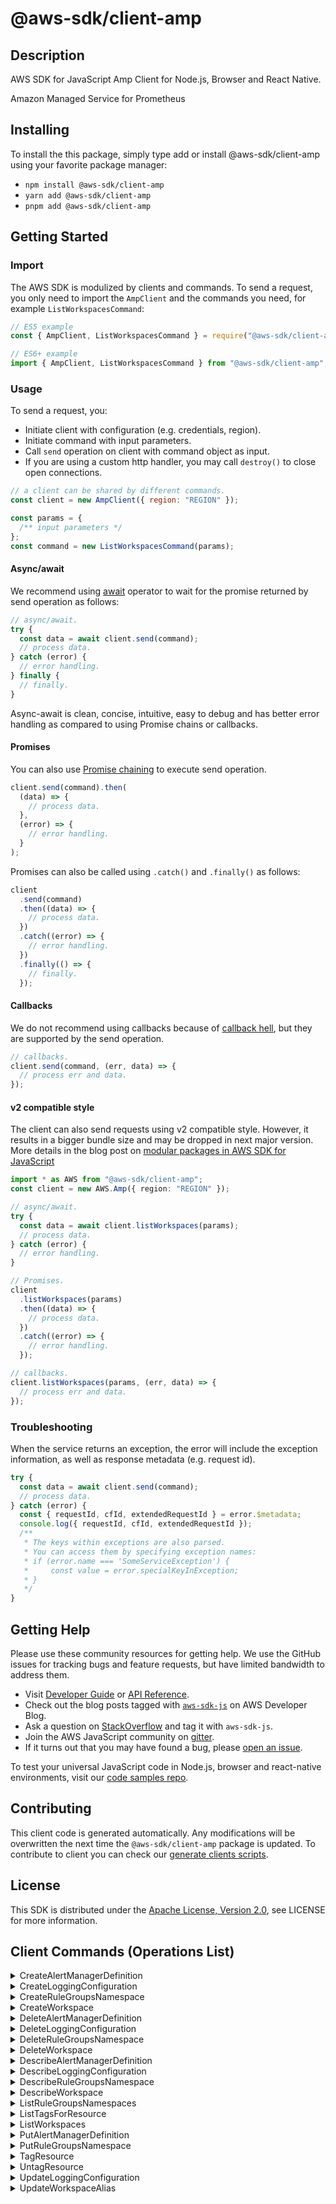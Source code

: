 <!-- generated file, do not edit directly -->

# @aws-sdk/client-amp

## Description

AWS SDK for JavaScript Amp Client for Node.js, Browser and React Native.

Amazon Managed Service for Prometheus

## Installing

To install the this package, simply type add or install @aws-sdk/client-amp
using your favorite package manager:

- `npm install @aws-sdk/client-amp`
- `yarn add @aws-sdk/client-amp`
- `pnpm add @aws-sdk/client-amp`

## Getting Started

### Import

The AWS SDK is modulized by clients and commands.
To send a request, you only need to import the `AmpClient` and
the commands you need, for example `ListWorkspacesCommand`:

```js
// ES5 example
const { AmpClient, ListWorkspacesCommand } = require("@aws-sdk/client-amp");
```

```ts
// ES6+ example
import { AmpClient, ListWorkspacesCommand } from "@aws-sdk/client-amp";
```

### Usage

To send a request, you:

- Initiate client with configuration (e.g. credentials, region).
- Initiate command with input parameters.
- Call `send` operation on client with command object as input.
- If you are using a custom http handler, you may call `destroy()` to close open connections.

```js
// a client can be shared by different commands.
const client = new AmpClient({ region: "REGION" });

const params = {
  /** input parameters */
};
const command = new ListWorkspacesCommand(params);
```

#### Async/await

We recommend using [await](https://developer.mozilla.org/en-US/docs/Web/JavaScript/Reference/Operators/await)
operator to wait for the promise returned by send operation as follows:

```js
// async/await.
try {
  const data = await client.send(command);
  // process data.
} catch (error) {
  // error handling.
} finally {
  // finally.
}
```

Async-await is clean, concise, intuitive, easy to debug and has better error handling
as compared to using Promise chains or callbacks.

#### Promises

You can also use [Promise chaining](https://developer.mozilla.org/en-US/docs/Web/JavaScript/Guide/Using_promises#chaining)
to execute send operation.

```js
client.send(command).then(
  (data) => {
    // process data.
  },
  (error) => {
    // error handling.
  }
);
```

Promises can also be called using `.catch()` and `.finally()` as follows:

```js
client
  .send(command)
  .then((data) => {
    // process data.
  })
  .catch((error) => {
    // error handling.
  })
  .finally(() => {
    // finally.
  });
```

#### Callbacks

We do not recommend using callbacks because of [callback hell](http://callbackhell.com/),
but they are supported by the send operation.

```js
// callbacks.
client.send(command, (err, data) => {
  // process err and data.
});
```

#### v2 compatible style

The client can also send requests using v2 compatible style.
However, it results in a bigger bundle size and may be dropped in next major version. More details in the blog post
on [modular packages in AWS SDK for JavaScript](https://aws.amazon.com/blogs/developer/modular-packages-in-aws-sdk-for-javascript/)

```ts
import * as AWS from "@aws-sdk/client-amp";
const client = new AWS.Amp({ region: "REGION" });

// async/await.
try {
  const data = await client.listWorkspaces(params);
  // process data.
} catch (error) {
  // error handling.
}

// Promises.
client
  .listWorkspaces(params)
  .then((data) => {
    // process data.
  })
  .catch((error) => {
    // error handling.
  });

// callbacks.
client.listWorkspaces(params, (err, data) => {
  // process err and data.
});
```

### Troubleshooting

When the service returns an exception, the error will include the exception information,
as well as response metadata (e.g. request id).

```js
try {
  const data = await client.send(command);
  // process data.
} catch (error) {
  const { requestId, cfId, extendedRequestId } = error.$metadata;
  console.log({ requestId, cfId, extendedRequestId });
  /**
   * The keys within exceptions are also parsed.
   * You can access them by specifying exception names:
   * if (error.name === 'SomeServiceException') {
   *     const value = error.specialKeyInException;
   * }
   */
}
```

## Getting Help

Please use these community resources for getting help.
We use the GitHub issues for tracking bugs and feature requests, but have limited bandwidth to address them.

- Visit [Developer Guide](https://docs.aws.amazon.com/sdk-for-javascript/v3/developer-guide/welcome.html)
  or [API Reference](https://docs.aws.amazon.com/AWSJavaScriptSDK/v3/latest/index.html).
- Check out the blog posts tagged with [`aws-sdk-js`](https://aws.amazon.com/blogs/developer/tag/aws-sdk-js/)
  on AWS Developer Blog.
- Ask a question on [StackOverflow](https://stackoverflow.com/questions/tagged/aws-sdk-js) and tag it with `aws-sdk-js`.
- Join the AWS JavaScript community on [gitter](https://gitter.im/aws/aws-sdk-js-v3).
- If it turns out that you may have found a bug, please [open an issue](https://github.com/aws/aws-sdk-js-v3/issues/new/choose).

To test your universal JavaScript code in Node.js, browser and react-native environments,
visit our [code samples repo](https://github.com/aws-samples/aws-sdk-js-tests).

## Contributing

This client code is generated automatically. Any modifications will be overwritten the next time the `@aws-sdk/client-amp` package is updated.
To contribute to client you can check our [generate clients scripts](https://github.com/aws/aws-sdk-js-v3/tree/main/scripts/generate-clients).

## License

This SDK is distributed under the
[Apache License, Version 2.0](http://www.apache.org/licenses/LICENSE-2.0),
see LICENSE for more information.

## Client Commands (Operations List)

<details>
<summary>
CreateAlertManagerDefinition
</summary>

[Command API Reference](https://docs.aws.amazon.com/AWSJavaScriptSDK/v3/latest/clients/client-amp/classes/createalertmanagerdefinitioncommand.html) / [Input](https://docs.aws.amazon.com/AWSJavaScriptSDK/v3/latest/clients/client-amp/interfaces/createalertmanagerdefinitioncommandinput.html) / [Output](https://docs.aws.amazon.com/AWSJavaScriptSDK/v3/latest/clients/client-amp/interfaces/createalertmanagerdefinitioncommandoutput.html)

</details>
<details>
<summary>
CreateLoggingConfiguration
</summary>

[Command API Reference](https://docs.aws.amazon.com/AWSJavaScriptSDK/v3/latest/clients/client-amp/classes/createloggingconfigurationcommand.html) / [Input](https://docs.aws.amazon.com/AWSJavaScriptSDK/v3/latest/clients/client-amp/interfaces/createloggingconfigurationcommandinput.html) / [Output](https://docs.aws.amazon.com/AWSJavaScriptSDK/v3/latest/clients/client-amp/interfaces/createloggingconfigurationcommandoutput.html)

</details>
<details>
<summary>
CreateRuleGroupsNamespace
</summary>

[Command API Reference](https://docs.aws.amazon.com/AWSJavaScriptSDK/v3/latest/clients/client-amp/classes/createrulegroupsnamespacecommand.html) / [Input](https://docs.aws.amazon.com/AWSJavaScriptSDK/v3/latest/clients/client-amp/interfaces/createrulegroupsnamespacecommandinput.html) / [Output](https://docs.aws.amazon.com/AWSJavaScriptSDK/v3/latest/clients/client-amp/interfaces/createrulegroupsnamespacecommandoutput.html)

</details>
<details>
<summary>
CreateWorkspace
</summary>

[Command API Reference](https://docs.aws.amazon.com/AWSJavaScriptSDK/v3/latest/clients/client-amp/classes/createworkspacecommand.html) / [Input](https://docs.aws.amazon.com/AWSJavaScriptSDK/v3/latest/clients/client-amp/interfaces/createworkspacecommandinput.html) / [Output](https://docs.aws.amazon.com/AWSJavaScriptSDK/v3/latest/clients/client-amp/interfaces/createworkspacecommandoutput.html)

</details>
<details>
<summary>
DeleteAlertManagerDefinition
</summary>

[Command API Reference](https://docs.aws.amazon.com/AWSJavaScriptSDK/v3/latest/clients/client-amp/classes/deletealertmanagerdefinitioncommand.html) / [Input](https://docs.aws.amazon.com/AWSJavaScriptSDK/v3/latest/clients/client-amp/interfaces/deletealertmanagerdefinitioncommandinput.html) / [Output](https://docs.aws.amazon.com/AWSJavaScriptSDK/v3/latest/clients/client-amp/interfaces/deletealertmanagerdefinitioncommandoutput.html)

</details>
<details>
<summary>
DeleteLoggingConfiguration
</summary>

[Command API Reference](https://docs.aws.amazon.com/AWSJavaScriptSDK/v3/latest/clients/client-amp/classes/deleteloggingconfigurationcommand.html) / [Input](https://docs.aws.amazon.com/AWSJavaScriptSDK/v3/latest/clients/client-amp/interfaces/deleteloggingconfigurationcommandinput.html) / [Output](https://docs.aws.amazon.com/AWSJavaScriptSDK/v3/latest/clients/client-amp/interfaces/deleteloggingconfigurationcommandoutput.html)

</details>
<details>
<summary>
DeleteRuleGroupsNamespace
</summary>

[Command API Reference](https://docs.aws.amazon.com/AWSJavaScriptSDK/v3/latest/clients/client-amp/classes/deleterulegroupsnamespacecommand.html) / [Input](https://docs.aws.amazon.com/AWSJavaScriptSDK/v3/latest/clients/client-amp/interfaces/deleterulegroupsnamespacecommandinput.html) / [Output](https://docs.aws.amazon.com/AWSJavaScriptSDK/v3/latest/clients/client-amp/interfaces/deleterulegroupsnamespacecommandoutput.html)

</details>
<details>
<summary>
DeleteWorkspace
</summary>

[Command API Reference](https://docs.aws.amazon.com/AWSJavaScriptSDK/v3/latest/clients/client-amp/classes/deleteworkspacecommand.html) / [Input](https://docs.aws.amazon.com/AWSJavaScriptSDK/v3/latest/clients/client-amp/interfaces/deleteworkspacecommandinput.html) / [Output](https://docs.aws.amazon.com/AWSJavaScriptSDK/v3/latest/clients/client-amp/interfaces/deleteworkspacecommandoutput.html)

</details>
<details>
<summary>
DescribeAlertManagerDefinition
</summary>

[Command API Reference](https://docs.aws.amazon.com/AWSJavaScriptSDK/v3/latest/clients/client-amp/classes/describealertmanagerdefinitioncommand.html) / [Input](https://docs.aws.amazon.com/AWSJavaScriptSDK/v3/latest/clients/client-amp/interfaces/describealertmanagerdefinitioncommandinput.html) / [Output](https://docs.aws.amazon.com/AWSJavaScriptSDK/v3/latest/clients/client-amp/interfaces/describealertmanagerdefinitioncommandoutput.html)

</details>
<details>
<summary>
DescribeLoggingConfiguration
</summary>

[Command API Reference](https://docs.aws.amazon.com/AWSJavaScriptSDK/v3/latest/clients/client-amp/classes/describeloggingconfigurationcommand.html) / [Input](https://docs.aws.amazon.com/AWSJavaScriptSDK/v3/latest/clients/client-amp/interfaces/describeloggingconfigurationcommandinput.html) / [Output](https://docs.aws.amazon.com/AWSJavaScriptSDK/v3/latest/clients/client-amp/interfaces/describeloggingconfigurationcommandoutput.html)

</details>
<details>
<summary>
DescribeRuleGroupsNamespace
</summary>

[Command API Reference](https://docs.aws.amazon.com/AWSJavaScriptSDK/v3/latest/clients/client-amp/classes/describerulegroupsnamespacecommand.html) / [Input](https://docs.aws.amazon.com/AWSJavaScriptSDK/v3/latest/clients/client-amp/interfaces/describerulegroupsnamespacecommandinput.html) / [Output](https://docs.aws.amazon.com/AWSJavaScriptSDK/v3/latest/clients/client-amp/interfaces/describerulegroupsnamespacecommandoutput.html)

</details>
<details>
<summary>
DescribeWorkspace
</summary>

[Command API Reference](https://docs.aws.amazon.com/AWSJavaScriptSDK/v3/latest/clients/client-amp/classes/describeworkspacecommand.html) / [Input](https://docs.aws.amazon.com/AWSJavaScriptSDK/v3/latest/clients/client-amp/interfaces/describeworkspacecommandinput.html) / [Output](https://docs.aws.amazon.com/AWSJavaScriptSDK/v3/latest/clients/client-amp/interfaces/describeworkspacecommandoutput.html)

</details>
<details>
<summary>
ListRuleGroupsNamespaces
</summary>

[Command API Reference](https://docs.aws.amazon.com/AWSJavaScriptSDK/v3/latest/clients/client-amp/classes/listrulegroupsnamespacescommand.html) / [Input](https://docs.aws.amazon.com/AWSJavaScriptSDK/v3/latest/clients/client-amp/interfaces/listrulegroupsnamespacescommandinput.html) / [Output](https://docs.aws.amazon.com/AWSJavaScriptSDK/v3/latest/clients/client-amp/interfaces/listrulegroupsnamespacescommandoutput.html)

</details>
<details>
<summary>
ListTagsForResource
</summary>

[Command API Reference](https://docs.aws.amazon.com/AWSJavaScriptSDK/v3/latest/clients/client-amp/classes/listtagsforresourcecommand.html) / [Input](https://docs.aws.amazon.com/AWSJavaScriptSDK/v3/latest/clients/client-amp/interfaces/listtagsforresourcecommandinput.html) / [Output](https://docs.aws.amazon.com/AWSJavaScriptSDK/v3/latest/clients/client-amp/interfaces/listtagsforresourcecommandoutput.html)

</details>
<details>
<summary>
ListWorkspaces
</summary>

[Command API Reference](https://docs.aws.amazon.com/AWSJavaScriptSDK/v3/latest/clients/client-amp/classes/listworkspacescommand.html) / [Input](https://docs.aws.amazon.com/AWSJavaScriptSDK/v3/latest/clients/client-amp/interfaces/listworkspacescommandinput.html) / [Output](https://docs.aws.amazon.com/AWSJavaScriptSDK/v3/latest/clients/client-amp/interfaces/listworkspacescommandoutput.html)

</details>
<details>
<summary>
PutAlertManagerDefinition
</summary>

[Command API Reference](https://docs.aws.amazon.com/AWSJavaScriptSDK/v3/latest/clients/client-amp/classes/putalertmanagerdefinitioncommand.html) / [Input](https://docs.aws.amazon.com/AWSJavaScriptSDK/v3/latest/clients/client-amp/interfaces/putalertmanagerdefinitioncommandinput.html) / [Output](https://docs.aws.amazon.com/AWSJavaScriptSDK/v3/latest/clients/client-amp/interfaces/putalertmanagerdefinitioncommandoutput.html)

</details>
<details>
<summary>
PutRuleGroupsNamespace
</summary>

[Command API Reference](https://docs.aws.amazon.com/AWSJavaScriptSDK/v3/latest/clients/client-amp/classes/putrulegroupsnamespacecommand.html) / [Input](https://docs.aws.amazon.com/AWSJavaScriptSDK/v3/latest/clients/client-amp/interfaces/putrulegroupsnamespacecommandinput.html) / [Output](https://docs.aws.amazon.com/AWSJavaScriptSDK/v3/latest/clients/client-amp/interfaces/putrulegroupsnamespacecommandoutput.html)

</details>
<details>
<summary>
TagResource
</summary>

[Command API Reference](https://docs.aws.amazon.com/AWSJavaScriptSDK/v3/latest/clients/client-amp/classes/tagresourcecommand.html) / [Input](https://docs.aws.amazon.com/AWSJavaScriptSDK/v3/latest/clients/client-amp/interfaces/tagresourcecommandinput.html) / [Output](https://docs.aws.amazon.com/AWSJavaScriptSDK/v3/latest/clients/client-amp/interfaces/tagresourcecommandoutput.html)

</details>
<details>
<summary>
UntagResource
</summary>

[Command API Reference](https://docs.aws.amazon.com/AWSJavaScriptSDK/v3/latest/clients/client-amp/classes/untagresourcecommand.html) / [Input](https://docs.aws.amazon.com/AWSJavaScriptSDK/v3/latest/clients/client-amp/interfaces/untagresourcecommandinput.html) / [Output](https://docs.aws.amazon.com/AWSJavaScriptSDK/v3/latest/clients/client-amp/interfaces/untagresourcecommandoutput.html)

</details>
<details>
<summary>
UpdateLoggingConfiguration
</summary>

[Command API Reference](https://docs.aws.amazon.com/AWSJavaScriptSDK/v3/latest/clients/client-amp/classes/updateloggingconfigurationcommand.html) / [Input](https://docs.aws.amazon.com/AWSJavaScriptSDK/v3/latest/clients/client-amp/interfaces/updateloggingconfigurationcommandinput.html) / [Output](https://docs.aws.amazon.com/AWSJavaScriptSDK/v3/latest/clients/client-amp/interfaces/updateloggingconfigurationcommandoutput.html)

</details>
<details>
<summary>
UpdateWorkspaceAlias
</summary>

[Command API Reference](https://docs.aws.amazon.com/AWSJavaScriptSDK/v3/latest/clients/client-amp/classes/updateworkspacealiascommand.html) / [Input](https://docs.aws.amazon.com/AWSJavaScriptSDK/v3/latest/clients/client-amp/interfaces/updateworkspacealiascommandinput.html) / [Output](https://docs.aws.amazon.com/AWSJavaScriptSDK/v3/latest/clients/client-amp/interfaces/updateworkspacealiascommandoutput.html)

</details>

